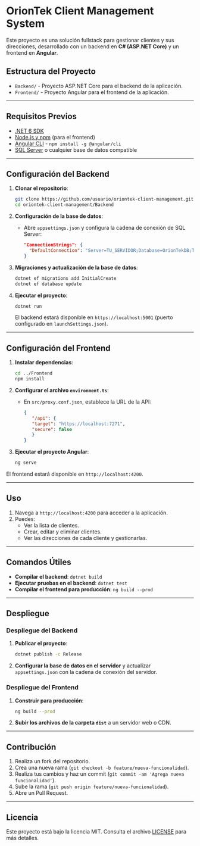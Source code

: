 # OrionTek Client Management System

Este proyecto es una solución fullstack para gestionar clientes y sus direcciones, desarrollado con un backend en **C# (ASP.NET Core)** y un frontend en **Angular**.

## Estructura del Proyecto

- `Backend/` - Proyecto ASP.NET Core para el backend de la aplicación.
- `Frontend/` - Proyecto Angular para el frontend de la aplicación.

---

## Requisitos Previos

- [.NET 6 SDK](https://dotnet.microsoft.com/download/dotnet/6.0)
- [Node.js y npm](https://nodejs.org/) (para el frontend)
- [Angular CLI](https://angular.io/cli) - `npm install -g @angular/cli`
- [SQL Server](https://www.microsoft.com/en-us/sql-server/sql-server-downloads) o cualquier base de datos compatible

---

## Configuración del Backend

1. **Clonar el repositorio**:

   ```bash
   git clone https://github.com/usuario/oriontek-client-management.git
   cd oriontek-client-management/Backend
   ```

2. **Configuración de la base de datos**:

   - Abre `appsettings.json` y configura la cadena de conexión de SQL Server:
     ```json
     "ConnectionStrings": {
       "DefaultConnection": "Server=TU_SERVIDOR;Database=OrionTekDB;Trusted_Connection=True;MultipleActiveResultSets=true"
     }
     ```

3. **Migraciones y actualización de la base de datos**:

   ```bash
   dotnet ef migrations add InitialCreate
   dotnet ef database update
   ```

4. **Ejecutar el proyecto**:

   ```bash
   dotnet run
   ```

   El backend estará disponible en `https://localhost:5001` (puerto configurado en `launchSettings.json`).

---

## Configuración del Frontend

1. **Instalar dependencias**:

   ```bash
   cd ../Frontend
   npm install
   ```

2. **Configurar el archivo `environment.ts`**:

   - En `src/proxy.conf.json`, establece la URL de la API:
     ```json
     {
        "/api": {
        "target": "https://localhost:7271",
        "secure": false
        }
     }


3. **Ejecutar el proyecto Angular**:
   ```bash
   ng serve

El frontend estará disponible en `http://localhost:4200`.

---

## Uso

1. Navega a `http://localhost:4200` para acceder a la aplicación.
2. Puedes:
   - Ver la lista de clientes.
   - Crear, editar y eliminar clientes.
   - Ver las direcciones de cada cliente y gestionarlas.

---

## Comandos Útiles

- **Compilar el backend**: `dotnet build`
- **Ejecutar pruebas en el backend**: `dotnet test`
- **Compilar el frontend para producción**: `ng build --prod`

---

## Despliegue

### Despliegue del Backend

1. **Publicar el proyecto**:
   ```bash
   dotnet publish -c Release
   ```
2. **Configurar la base de datos en el servidor** y actualizar `appsettings.json` con la cadena de conexión del servidor.

### Despliegue del Frontend

1. **Construir para producción**:
   ```bash
   ng build --prod
   ```
2. **Subir los archivos de la carpeta `dist`** a un servidor web o CDN.

---

## Contribución

1. Realiza un fork del repositorio.
2. Crea una nueva rama (`git checkout -b feature/nueva-funcionalidad`).
3. Realiza tus cambios y haz un commit (`git commit -am 'Agrega nueva funcionalidad'`).
4. Sube la rama (`git push origin feature/nueva-funcionalidad`).
5. Abre un Pull Request.

---

## Licencia

Este proyecto está bajo la licencia MIT. Consulta el archivo [LICENSE](./LICENSE) para más detalles.
